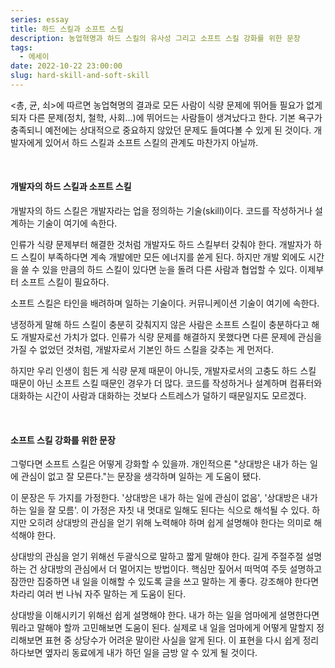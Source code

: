 ```yaml
---
series: essay
title: 하드 스킬과 소프트 스킬
description: 농업혁명과 하드 스킬의 유사성 그리고 소프트 스킬 강화를 위한 문장
tags:
  - 에세이
date: 2022-10-22 23:00:00
slug: hard-skill-and-soft-skill
---
```


<총, 균, 쇠>에 따르면 농업혁명의 결과로 모든 사람이 식량 문제에 뛰어들 필요가 없게 되자 다른 문제(정치, 철학, 사회...)에 뛰어드는 사람들이 생겨났다고 한다. 기본 욕구가 충족되니 예전에는 상대적으로 중요하지 않았던 문제도 들여다볼 수 있게 된 것이다. 개발자에게 있어서 하드 스킬과 소프트 스킬의 관계도 마찬가지 아닐까.

<br/>

#### 개발자의 하드 스킬과 소프트 스킬

개발자의 하드 스킬은 개발자라는 업을 정의하는 기술(skill)이다. 코드를 작성하거나 설계하는 기술이 여기에 속한다.

인류가 식량 문제부터 해결한 것처럼 개발자도 하드 스킬부터 갖춰야 한다. 개발자가 하드 스킬이 부족하다면 계속 개발에만 모든 에너지를 쏟게 된다. 하지만 개발 외에도 시간을 쓸 수 있을 만큼의 하드 스킬이 있다면 눈을 돌려 다른 사람과 협업할 수 있다. 이제부터 소프트 스킬이 필요하다.

소프트 스킬은 타인을 배려하며 일하는 기술이다. 커뮤니케이션 기술이 여기에 속한다.

냉정하게 말해 하드 스킬이 충분히 갖춰지지 않은 사람은 소프트 스킬이 충분하다고 해도 개발자로선 가치가 없다. 인류가 식량 문제를 해결하지 못했다면 다른 문제에 관심을 가질 수 없었던 것처럼, 개발자로서 기본인 하드 스킬을 갖추는 게 먼저다.

하지만 우리 인생이 힘든 게 식량 문제 때문이 아니듯, 개발자로서의 고충도 하드 스킬 때문이 아닌 소프트 스킬 때문인 경우가 더 많다. 코드를 작성하거나 설계하며 컴퓨터와 대화하는 시간이 사람과 대화하는 것보다 스트레스가 덜하기 때문일지도 모르겠다.

<br/>

#### 소프트 스킬 강화를 위한 문장

그렇다면 소프트 스킬은 어떻게 강화할 수 있을까. 개인적으론 "상대방은 내가 하는 일에 관심이 없고 잘 모른다."는 문장을 생각하며 일하는 게 도움이 됐다.

이 문장은 두 가지를 가정한다. '상대방은 내가 하는 일에 관심이 없음', '상대방은 내가 하는 일을 잘 모름'. 이 가정은 자칫 내 멋대로 일해도 된다는 식으로 해석될 수 있다. 하지만 오히려 상대방의 관심을 얻기 위해 노력해야 하며 쉽게 설명해야 한다는 의미로 해석해야 한다.

상대방의 관심을 얻기 위해선 두괄식으로 말하고 짧게 말해야 한다. 길게 주절주절 설명하는 건 상대방의 관심에서 더 멀어지는 방법이다. 핵심만 짚어서 떠먹여 주듯 설명하고 잠깐만 집중하면 내 일을 이해할 수 있도록 글을 쓰고 말하는 게 좋다. 강조해야 한다면 차라리 여러 번 나눠 자주 말하는 게 도움이 된다.

상대방을 이해시키기 위해선 쉽게 설명해야 한다. 내가 하는 일을 엄마에게 설명한다면 뭐라고 말해야 할까 고민해보면 도움이 된다. 실제로 내 일을 엄마에게 어떻게 말할지 정리해보면 표현 중 상당수가 어려운 말이란 사실을 알게 된다. 이 표현을 다시 쉽게 정리하다보면 옆자리 동료에게 내가 하던 일을 금방 알 수 있게 될 것이다.
